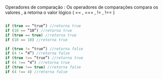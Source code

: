 Operadores de comparação  : Os operadores de comparaçôes compara os valores , a retorna o valor lógico ( == , === , != , !== )

```javascript

if (true == “true”) //retorna true
if (10 == “10”) //retorna true
if (true == true) //retorna true
if (10 == 10) //retorna true

if (true != “true”) //retorna false
if (4 != “4”) //retorna false
if (true !== “true”) //retorna true
if (4 !== “4”) //retorna true
if (true !== true) //retorna false
if (4 !== 4) //retorna false

```
